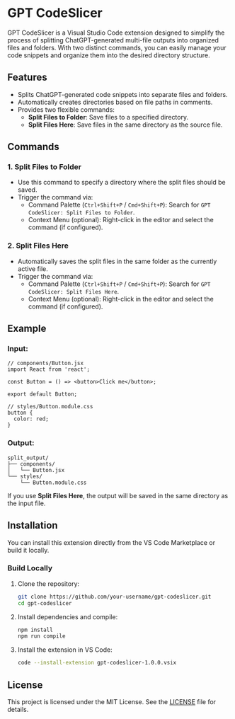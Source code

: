 # GPT CodeSlicer

GPT CodeSlicer is a Visual Studio Code extension designed to simplify the process of splitting ChatGPT-generated multi-file outputs into organized files and folders. With two distinct commands, you can easily manage your code snippets and organize them into the desired directory structure.

## Features

- Splits ChatGPT-generated code snippets into separate files and folders.
- Automatically creates directories based on file paths in comments.
- Provides two flexible commands:
  - **Split Files to Folder**: Save files to a specified directory.
  - **Split Files Here**: Save files in the same directory as the source file.

## Commands

### 1. Split Files to Folder

- Use this command to specify a directory where the split files should be saved.
- Trigger the command via:
  - Command Palette (`Ctrl+Shift+P` / `Cmd+Shift+P`): Search for `GPT CodeSlicer: Split Files to Folder`.
  - Context Menu (optional): Right-click in the editor and select the command (if configured).

### 2. Split Files Here

- Automatically saves the split files in the same folder as the currently active file.
- Trigger the command via:
  - Command Palette (`Ctrl+Shift+P` / `Cmd+Shift+P`): Search for `GPT CodeSlicer: Split Files Here`.
  - Context Menu (optional): Right-click in the editor and select the command (if configured).

## Example

### Input:

```
// components/Button.jsx
import React from 'react';

const Button = () => <button>Click me</button>;

export default Button;

// styles/Button.module.css
button {
  color: red;
}
```

### Output:

```
split_output/
├── components/
│   └── Button.jsx
└── styles/
    └── Button.module.css
```

If you use **Split Files Here**, the output will be saved in the same directory as the input file.

## Installation

You can install this extension directly from the VS Code Marketplace or build it locally.

### Build Locally

1. Clone the repository:

   ```bash
   git clone https://github.com/your-username/gpt-codeslicer.git
   cd gpt-codeslicer
   ```

2. Install dependencies and compile:

   ```bash
   npm install
   npm run compile
   ```

3. Install the extension in VS Code:

   ```bash
   code --install-extension gpt-codeslicer-1.0.0.vsix
   ```

## License

This project is licensed under the MIT License. See the [LICENSE](./LICENSE) file for details.
